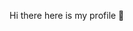  Hi there here is my profile 👋

<!--
**Hey I am a 16 years old learning Developer.

Here are some ideas to get you started:

- 🔭 I’m currently working on Java App and discord Bots
- 🌱 I’m currently learning Java development 
- 👯 I’m looking to collaborate on Apps projects 
- 🤔 I’m looking for help with Java tricks 
- 💬 Ask me about discord.py
- 📫 How to reach me: $wip#9999 | discord.py
- ⚡ Fun fact: I have a discord bot in over 100 servers with 130k users 

- 2021 goal : getting my ap 1k + downloads 

